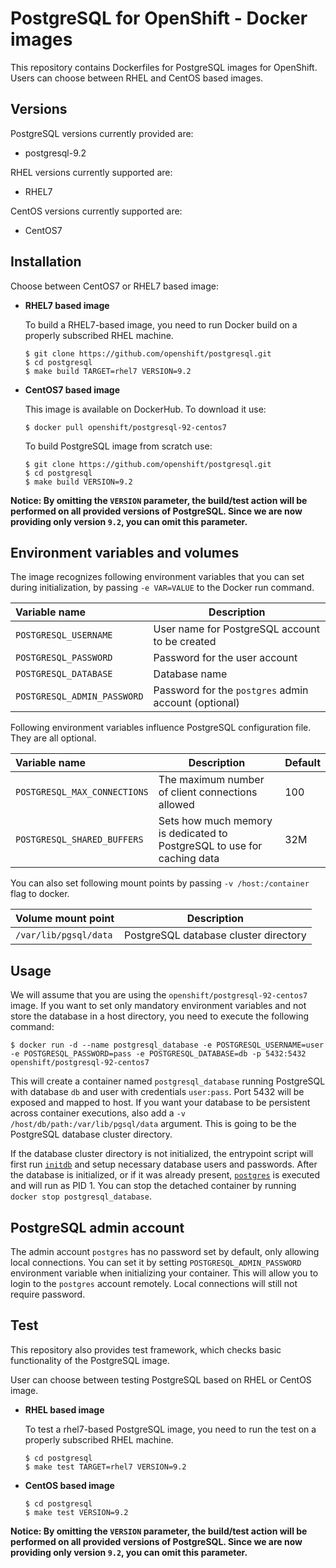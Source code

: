 PostgreSQL for OpenShift - Docker images
========================================

This repository contains Dockerfiles for PostgreSQL images for OpenShift.
Users can choose between RHEL and CentOS based images.


Versions
---------------
PostgreSQL versions currently provided are:
* postgresql-9.2

RHEL versions currently supported are:
* RHEL7

CentOS versions currently supported are:
* CentOS7


Installation
----------------------
Choose between CentOS7 or RHEL7 based image:

*  **RHEL7 based image**

    To build a RHEL7-based image, you need to run Docker build on a properly
    subscribed RHEL machine.

    ```
    $ git clone https://github.com/openshift/postgresql.git
    $ cd postgresql
    $ make build TARGET=rhel7 VERSION=9.2
    ```

*  **CentOS7 based image**

    This image is available on DockerHub. To download it use:

    ```
    $ docker pull openshift/postgresql-92-centos7
    ```

    To build PostgreSQL image from scratch use:

    ```
    $ git clone https://github.com/openshift/postgresql.git
    $ cd postgresql
    $ make build VERSION=9.2
    ```

**Notice: By omitting the `VERSION` parameter, the build/test action will be performed
on all provided versions of PostgreSQL. Since we are now providing only version `9.2`,
you can omit this parameter.**


Environment variables and volumes
----------------------------------

The image recognizes following environment variables that you can set during
initialization, by passing `-e VAR=VALUE` to the Docker run command.

|    Variable name             |    Description                                 |
| :--------------------------- | ---------------------------------------------- |
|  `POSTGRESQL_USERNAME`       | User name for PostgreSQL account to be created |
|  `POSTGRESQL_PASSWORD`       | Password for the user account                  |
|  `POSTGRESQL_DATABASE`       | Database name                                  |
|  `POSTGRESQL_ADMIN_PASSWORD` | Password for the `postgres` admin account (optional)     |

Following environment variables influence PostgreSQL configuration file. They are all optional.

|    Variable name              |    Description                                                          |    Default
| :---------------------------- | ----------------------------------------------------------------------- | -------------------------------
|  `POSTGRESQL_MAX_CONNECTIONS` | The maximum number of client connections allowed                        |  100
|  `POSTGRESQL_SHARED_BUFFERS`  | Sets how much memory is dedicated to PostgreSQL to use for caching data |  32M

You can also set following mount points by passing `-v /host:/container` flag to docker.

|  Volume mount point      | Description                           |
| :----------------------- | ------------------------------------- |
|  `/var/lib/pgsql/data`   | PostgreSQL database cluster directory |


Usage
----------------------

We will assume that you are using the `openshift/postgresql-92-centos7` image.
If you want to set only mandatory environment variables and not store the database
in a host directory, you need to execute the following command:

```
$ docker run -d --name postgresql_database -e POSTGRESQL_USERNAME=user -e POSTGRESQL_PASSWORD=pass -e POSTGRESQL_DATABASE=db -p 5432:5432 openshift/postgresql-92-centos7
```

This will create a container named `postgresql_database` running PostgreSQL with
database `db` and user with credentials `user:pass`. Port 5432 will be exposed
and mapped to host. If you want your database to be persistent across container
executions, also add a `-v /host/db/path:/var/lib/pgsql/data` argument. This is
going to be the PostgreSQL database cluster directory.

If the database cluster directory is not initialized, the entrypoint script will
first run [`initdb`](http://www.postgresql.org/docs/9.2/static/app-initdb.html)
and setup necessary database users and passwords. After the database is initialized,
or if it was already present, [`postgres`](http://www.postgresql.org/docs/9.2/static/app-postgres.html)
is executed and will run as PID 1. You can stop the detached container by running
`docker stop postgresql_database`.


PostgreSQL admin account
------------------------
The admin account `postgres` has no password set by default, only allowing local
connections.  You can set it by setting `POSTGRESQL_ADMIN_PASSWORD` environment
variable when initializing your container. This will allow you to login to the
`postgres` account remotely. Local connections will still not require password.


Test
---------------------------------

This repository also provides test framework, which checks basic functionality
of the PostgreSQL image.

User can choose between testing PostgreSQL based on RHEL or CentOS image.

*  **RHEL based image**

    To test a rhel7-based PostgreSQL image, you need to run the test on a properly
    subscribed RHEL machine.

    ```
    $ cd postgresql
    $ make test TARGET=rhel7 VERSION=9.2
    ```

*  **CentOS based image**

    ```
    $ cd postgresql
    $ make test VERSION=9.2
    ```

**Notice: By omitting the `VERSION` parameter, the build/test action will be performed
on all provided versions of PostgreSQL. Since we are now providing only version `9.2`,
you can omit this parameter.**

